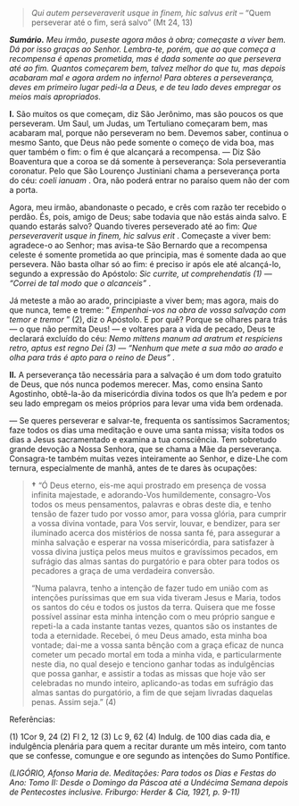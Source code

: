 > *Qui autem perseveraverit usque in finem, hic salvus erit* – “Quem perseverar até o fim, será salvo” (Mt 24, 13)

***Sumário.** Meu irmão, puseste agora mãos à obra; começaste a viver bem. Dá por isso graças ao Senhor. Lembra-te, porém, que ao que começa a recompensa é apenas prometida, mas é dada somente ao que persevera até ao fim. Quantos começarem bem, talvez melhor do que tu, mas depois acabaram mal e agora ardem no inferno! Para obteres a perseverança, deves em primeiro lugar pedi-la a Deus, e de teu lado deves empregar os meios mais apropriados.*

**I.** São muitos os que começam, diz São Jerônimo, mas são poucos os que perseveram. Um Saul, um Judas, um Tertuliano começaram bem, mas acabaram mal, porque não perseveram no bem. Devemos saber, continua o mesmo Santo, que Deus não pede somente o começo de vida boa, mas quer também o fim: o fim é que alcançará a recompensa. — Diz São Boaventura que a coroa se dá somente à perseverança: Sola perseverantia coronatur. Pelo que São Lourenço Justiniani chama a perseverança porta do céu: *coeli ianuam* . Ora, não poderá entrar no paraíso quem não der com a porta.

Agora, meu irmão, abandonaste o pecado, e crês com razão ter recebido o perdão. És, pois, amigo de Deus; sabe todavia que não estás ainda salvo. E quando estarás salvo? Quando tiveres perseverado até ao fim: *Que perseveraverit usque in finem, hic salvus erit* . Começaste a viver bem: agradece-o ao Senhor; mas avisa-te São Bernardo que a recompensa celeste é somente prometida ao que principia, mas é somente dada ao que persevera. Não basta olhar só ao fim: é preciso ir após ele até alcançá-lo, segundo a expressão do Apóstolo: *Sic currite, ut comprehendatis (1) — “Correi de tal modo que o alcanceis”* .

Já meteste a mão ao arado, principiaste a viver bem; mas agora, mais do que nunca, teme e treme: “ *Empenhai-vos na obra de vossa salvação com temor e tremor* ” (2), diz o Apóstolo. E por quê? Porque se olhares para trás — o que não permita Deus! — e voltares para a vida de pecado, Deus te declarará excluído do céu: *Nemo mittens manum ad aratrum et respiciens retro, aptus est regno Dei (3) — “Nenhum que mete a sua mão ao arado e olha para trás é apto para o reino de Deus”* .

**II.** A perseverança tão necessária para a salvação é um dom todo gratuito de Deus, que nós nunca podemos merecer. Mas, como ensina Santo Agostinho, obtê-la-ão da misericórdia divina todos os que lh’a pedem e por seu lado empregam os meios próprios para levar uma vida bem ordenada.

— Se queres perseverar e salvar-te, frequenta os santíssimos Sacramentos; faze todos os dias uma meditação e ouve uma santa missa; visita todos os dias a Jesus sacramentado e examina a tua consciência. Tem sobretudo grande devoção a Nossa Senhora, que se chama a Mãe da perseverança. Consagra-te também muitas vezes inteiramente ao Senhor, e dize-Lhe com ternura, especialmente de manhã, antes de te dares às ocupações:

> **†** “Ó Deus eterno, eis-me aqui prostrado em presença de vossa infinita majestade, e adorando-Vos humildemente, consagro-Vos todos os meus pensamentos, palavras e obras deste dia, e tenho tensão de fazer tudo por vosso amor, para vossa glória, para cumprir a vossa divina vontade, para Vos servir, louvar, e bendizer, para ser iluminado acerca dos mistérios de nossa santa fé, para assegurar a minha salvação e esperar na vossa misericórdia, para satisfazer à vossa divina justiça pelos meus muitos e gravíssimos pecados, em sufrágio das almas santas do purgatório e para obter para todos os pecadores a graça de uma verdadeira conversão.
>
> “Numa palavra, tenho a intenção de fazer tudo em união com as intenções puríssimas que em sua vida tiveram Jesus e Maria, todos os santos do céu e todos os justos da terra. Quisera que me fosse possível assinar esta minha intenção com o meu próprio sangue e repeti-la a cada instante tantas vezes, quantos são os instantes de toda a eternidade. Recebei, ó meu Deus amado, esta minha boa vontade; dai-me a vossa santa bênção com a graça eficaz de nunca cometer um pecado mortal em toda a minha vida, e particularmente neste dia, no qual desejo e tenciono ganhar todas as indulgências que possa ganhar, e assistir a todas as missas que hoje vão ser celebradas no mundo inteiro, aplicando-as todas em sufrágio das almas santas do purgatório, a fim de que sejam livradas daquelas penas. Assim seja.” (4)

Referências:

\(1\) 1Cor 9, 24 (2) Fl 2, 12 (3) Lc 9, 62 (4) Indulg. de 100 dias cada dia, e indulgência plenária para quem a recitar durante um mês inteiro, com tanto que se confesse, comungue e ore segundo as intenções do Sumo Pontífice.

*(LIGÓRIO, Afonso Maria de. Meditações: Para todos os Dias e Festas do Ano: Tomo II: Desde o Domingo da Páscoa até a Undécima Semana depois de Pentecostes inclusive. Friburgo: Herder & Cia, 1921, p. 9-11)*
